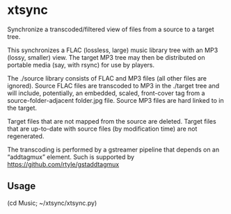 # xtsync

Synchronize a transcoded/filtered view of files from a source to a target tree.

This synchronizes a FLAC (lossless, large) music library tree with an MP3 (lossy, smaller) view.
The target MP3 tree may then be distributed on portable media (say, with rsync) for use by players.

The ./source library consists of FLAC and MP3 files (all other files are ignored).
Source FLAC files are transcoded to MP3 in the ./target tree
and will include, potentially, an embedded, scaled, front-cover tag
from a source-folder-adjacent folder.jpg file.
Source MP3 files are hard linked to in the target.

Target files that are not mapped from the source are deleted.
Target files that are up-to-date with source files (by modification time) are not regenerated.

The transcoding is performed by a gstreamer pipeline that depends on an “addtagmux” element.
Such is supported by https://github.com/rtyle/gstaddtagmux

## Usage

(cd Music; ~/xtsync/xtsync.py)
